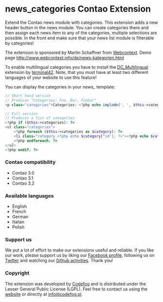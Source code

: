 news_categories Contao Extension
================================

Extend the Contao news module with categories. This extension adds a new header button in the news module. You can create categories there and then assign each news item to any of the categories, multiple selections are possible. In the front end make sure that your news list module is filterable by categories!

The extension is sponsored by Martin Schaffner from [Webcontext](http://www.webcontext.com).
Demo page http://www.webcontext.info/de/news-kategorien.html

To enable multilingual categories you have to install the [DC_Multilingual](https://github.com/terminal42/contao-DC_Multilingual) extension by [terminal42](http://www.terminal42.ch). Note, that you must have at least two different languages of your website to use this feature!

You can display the categories in your *news_* template:

```php
// Short hand version
// Produces "Categories: Foo, Bar, Foobar"
<p class="categories">Categories: <?php echo implode(', ', $this->categoriesList); ?></p>

// Full version
// Produces a list of categories
<?php if ($this->categories): ?>
<ul class="categories">
    <?php foreach ($this->categories as $category): ?>
    <li class="category_<?php echo $category['id']; ?>"><?php echo $category['frontendTitle'] ? $category['frontendTitle'] : $category['title']; ?></li>
    <?php endforeach; ?>
</ul>
<?php endif; ?>
```

### Contao compatibility
- Contao 3.0
- Contao 3.1
- Contao 3.2

### Available languages
- English
- French
- German
- Italian
- Polish

### Support us
We put a lot of effort to make our extensions useful and reliable. If you like our work, please support us by liking our [Facebook profile](http://facebook.com/Codefog), following us on [Twitter](https://twitter.com/codefog) and watching our [Github activities](http://github.com/codefog). Thank you!

### Copyright
The extension was developed by [Codefog](http://codefog.pl) and is distributed under the Lesser General Public License (LGPL). Feel free to contact us using the [website](http://codefog.pl) or directly at info@codefog.pl.